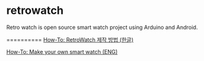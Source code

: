 retrowatch
==========

Retro watch is open source smart watch project using Arduino and Android.



==========
[How-To: RetroWatch 제작 방법 (한글)](https://github.com/godstale/retrowatch/wiki/%5BHow-To%5D-RetroWatch-%EC%A0%9C%EC%9E%91-%EB%B0%A9%EB%B2%95)

[How-To: Make your own smart watch (ENG)](https://github.com/godstale/retrowatch/wiki/How-To:-Make-your-own-smart-watch)



